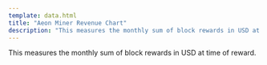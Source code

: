 ```yaml
---
template: data.html
title: "Aeon Miner Revenue Chart"
description: "This measures the monthly sum of block rewards in USD at time of reward."
---
```


This measures the monthly sum of block rewards in USD at time of reward.
